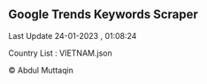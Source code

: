 

## Google Trends Keywords Scraper 
 
Last Update 24-01-2023 , 01:08:24

Country List :
VIETNAM.json



© Abdul Muttaqin 
